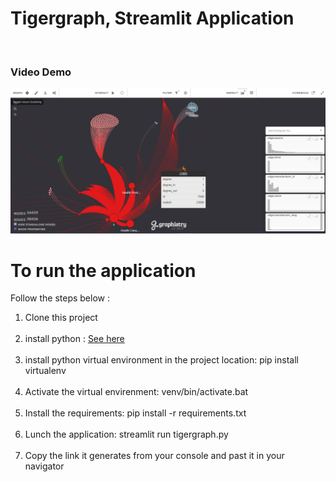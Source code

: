 <h1>Tigergraph, Streamlit Application</h1>
<br>

<h3><b>Video Demo </b></h3>

[![IMAGE ALT TEXT HERE](https://raw.githubusercontent.com/landry95/TigerGraph-Streamli-Graphistry-WebApp/main/src/img/12.PNG)](https://www.youtube.com/watch?v=_jkQ3AKXZ2o)



<h1> To run the application </h1>
<p>Follow the steps below : </p>

<ol>
	<li>
		Clone this project
	</li><br>
	<li>
		install python : <a href="https://www.python.org/downloads/" target="blank">See here</a>
	</li><br>
	<li>
		install python virtual environment in the project location: pip install virtualenv 
	</li><br>
	<li>
		Activate the virtual envirenment: venv/bin/activate.bat
	</li><br>
	<li>
		Install the requirements: pip install -r requirements.txt
	</li><br>
	<li>
		Lunch the application: streamlit run tigergraph.py
	</li><br>
  	<li>
		Copy the link it generates from your console and past it in your navigator
	</li><br>
</ol>

